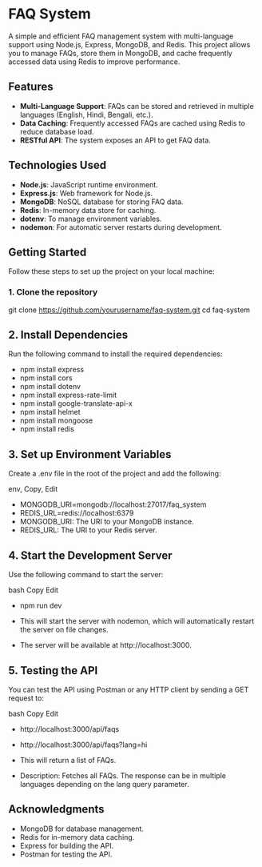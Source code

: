 # FAQ System

A simple and efficient FAQ management system with multi-language support using Node.js, Express, MongoDB, and Redis. This project allows you to manage FAQs, store them in MongoDB, and cache frequently accessed data using Redis to improve performance.

## Features

- **Multi-Language Support**: FAQs can be stored and retrieved in multiple languages (English, Hindi, Bengali, etc.).
- **Data Caching**: Frequently accessed FAQs are cached using Redis to reduce database load.
- **RESTful API**: The system exposes an API to get FAQ data.

## Technologies Used

- **Node.js**: JavaScript runtime environment.
- **Express.js**: Web framework for Node.js.
- **MongoDB**: NoSQL database for storing FAQ data.
- **Redis**: In-memory data store for caching.
- **dotenv**: To manage environment variables.
- **nodemon**: For automatic server restarts during development.

## Getting Started

Follow these steps to set up the project on your local machine:

### 1. Clone the repository


git clone https://github.com/yourusername/faq-system.git
cd faq-system

## 2. Install Dependencies
Run the following command to install the required dependencies:


- npm install express
- npm install  cors
- npm install  dotenv
- npm install  express-rate-limit
- npm install  google-translate-api-x
- npm install  helmet
- npm install  mongoose
- npm install  redis

## 3. Set up Environment Variables
Create a .env file in the root of the project and add the following:

env, Copy, Edit
- MONGODB_URI=mongodb://localhost:27017/faq_system
- REDIS_URL=redis://localhost:6379
- MONGODB_URI: The URI to your MongoDB instance.
- REDIS_URL: The URI to your Redis server.

## 4. Start the Development Server
Use the following command to start the server:

bash
Copy
Edit
- npm run dev
- This will start the server with nodemon, which will automatically restart the server on file changes.

- The server will be available at http://localhost:3000.

## 5. Testing the API

You can test the API using Postman or any HTTP client by sending a GET request to:

bash
Copy
Edit
- http://localhost:3000/api/faqs
- http://localhost:3000/api/faqs?lang=hi
- This will return a list of FAQs.

- Description: Fetches all FAQs. The response can be in multiple languages depending on the lang query parameter.

## Acknowledgments
- MongoDB for database management.
- Redis for in-memory data caching.
- Express for building the API.
- Postman for testing the API.
